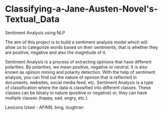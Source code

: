 # Classifying-a-Jane-Austen-Novel's-Textual_Data

Sentiment Analysis using NLP


The aim of this project is to build a sentiment analysis model which will allow us to categorize words based on their sentiments, that is whether they are positive, negative and also the magnitude of it.

Sentiment Analysis is a process of extracting opinions that have different polarities. By polarities, we mean positive, negative or neutral. It is also known as opinion mining and polarity detection. With the help of sentiment analysis, you can find out the nature of opinion that is reflected in documents, websites, social media feed, etc. Sentiment Analysis is a type of classification where the data is classified into different classes. These classes can be binary in nature (positive or negative) or, they can have multiple classes (happy, sad, angry, etc.).

Lexicons Used - AFINN, bing, loughran
